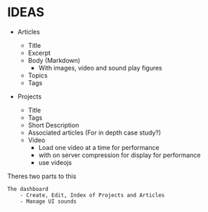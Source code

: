 # IDEAS

- Articles

    - Title
    - Excerpt
    - Body (Markdown)
        - With images, video and sound play figures
    - Topics
    - Tags

- Projects
    - Title
    - Tags
    - Short Description
    - Associated articles (For in depth case study?)
    - Video
        - Load one video at a time for performance
        - with on server compression for display for performance
        - use videojs

Theres two parts to this

    The dashboard
        - Create, Edit, Index of Projects and Articles
        - Manage UI sounds
